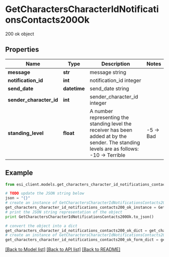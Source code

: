 # GetCharactersCharacterIdNotificationsContacts200Ok

200 ok object

## Properties

Name | Type | Description | Notes
------------ | ------------- | ------------- | -------------
**message** | **str** | message string | 
**notification_id** | **int** | notification_id integer | 
**send_date** | **datetime** | send_date string | 
**sender_character_id** | **int** | sender_character_id integer | 
**standing_level** | **float** | A number representing the standing level the receiver has been added at by the sender. The standing levels are as follows: -10 -&gt; Terrible | -5 -&gt; Bad |  0 -&gt; Neutral |  5 -&gt; Good |  10 -&gt; Excellent | 

## Example

```python
from esi_client.models.get_characters_character_id_notifications_contacts200_ok import GetCharactersCharacterIdNotificationsContacts200Ok

# TODO update the JSON string below
json = "{}"
# create an instance of GetCharactersCharacterIdNotificationsContacts200Ok from a JSON string
get_characters_character_id_notifications_contacts200_ok_instance = GetCharactersCharacterIdNotificationsContacts200Ok.from_json(json)
# print the JSON string representation of the object
print GetCharactersCharacterIdNotificationsContacts200Ok.to_json()

# convert the object into a dict
get_characters_character_id_notifications_contacts200_ok_dict = get_characters_character_id_notifications_contacts200_ok_instance.to_dict()
# create an instance of GetCharactersCharacterIdNotificationsContacts200Ok from a dict
get_characters_character_id_notifications_contacts200_ok_form_dict = get_characters_character_id_notifications_contacts200_ok.from_dict(get_characters_character_id_notifications_contacts200_ok_dict)
```
[[Back to Model list]](../README.md#documentation-for-models) [[Back to API list]](../README.md#documentation-for-api-endpoints) [[Back to README]](../README.md)


